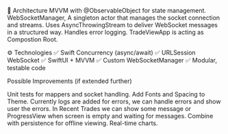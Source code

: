 🧱 Architecture MVVM with @ObservableObject for state management. 
WebSocketManager, A singleton actor that manages the socket connection and streams. 
Uses AsyncThrowingStream to deliver WebSocket messages in a structured way. 
Handles error logging. 
TradeViewApp is acting as Compostion Root.

⚙️ Technologies 
✅ Swift Concurrency (async/await) 
✅ URLSession WebSocket ✅ SwiftUI + MVVM 
✅ Custom WebSocketManager 
✅ Modular, testable code


Possible Improvements (if extended further)

Unit tests for mappers and socket handling. 
Add Fonts and Spacing to Theme. 
Currently logs are added for errors, we can handle errors and show user the errors. 
In Recent Trades we can show some message or ProgressView when screen is empty and waiting for messages. 
Combine with persistence for offline viewing. Real-time charts.

